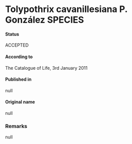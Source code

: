 # Tolypothrix cavanillesiana P. González SPECIES

#### Status
ACCEPTED

#### According to
The Catalogue of Life, 3rd January 2011

#### Published in
null

#### Original name
null

### Remarks
null